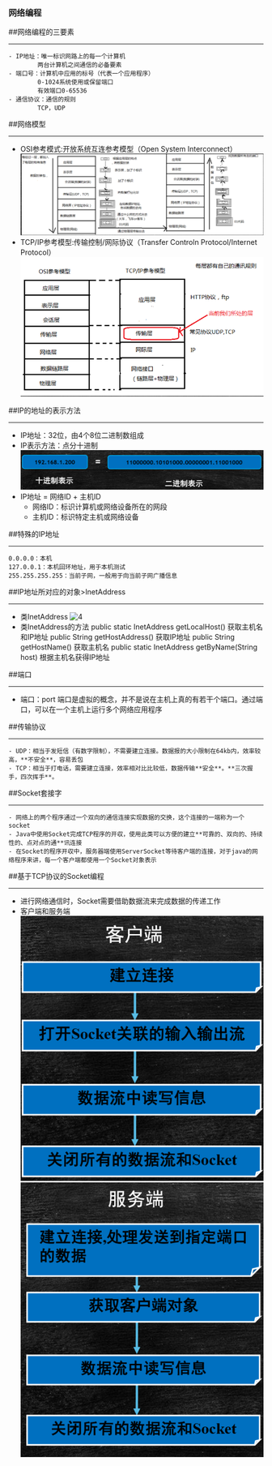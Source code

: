 ### 网络编程
##网络编程的三要素
***
    - IP地址：唯一标识网路上的每一个计算机
            两台计算机之间通信的必备要素
    - 端口号：计算机中应用的标号（代表一个应用程序）
            0-1024系统使用或保留端口
            有效端口0-65536
    - 通信协议：通信的规则
            TCP，UDP
     
##网络模型
***
- OSI参考模式:开放系统互连参考模型（Open System Interconnect）
![1](https://github.com/Zzznopay/TCP-UDPInternet/blob/master/img-folder/OSI%E5%8F%82%E8%80%83%E6%A8%A1%E5%9E%8B.png)
- TCP/IP参考模型:传输控制/网际协议（Transfer Controln Protocol/Internet Protocol） 
![2](https://github.com/Zzznopay/TCP-UDPInternet/blob/master/img-folder/TCP%E6%88%96IP%E5%8F%82%E8%80%83%E6%A8%A1%E5%9E%8B.png)

##IP的地址的表示方法
***
- IP地址：32位，由4个8位二进制数组成
- IP表示方法：点分十进制
![3](https://github.com/Zzznopay/TCP-UDPInternet/blob/master/img-folder/IP%E8%A1%A8%E7%A4%BA%E6%96%B9%E6%B3%95.png)
- IP地址 = 网络ID + 主机ID
    - 网络ID：标识计算机或网络设备所在的网段
    - 主机ID：标识特定主机或网络设备

##特殊的IP地址
***
    0.0.0.0：本机
    127.0.0.1：本机回环地址，用于本机测试
    255.255.255.255：当前子网，一般用于向当前子网广播信息

##IP地址所对应的对象>InetAddress
***
- 类InetAddress
![4](https://github.com/Zzznopay/TCP-UDPInternet/blob/master/img-folder/%E7%B1%BBInetAddress.png)
- 类InetAddress的方法
    public static InetAddress getLocalHost() 获取主机名和IP地址
    public String getHostAddress() 获取IP地址
    public String getHostName() 获取主机名
    public static InetAddress getByName(String host)  根据主机名获得IP地址

##端口
***
- 端口：port
    端口是虚拟的概念，并不是说在主机上真的有若干个端口。通过端口，可以在一个主机上运行多个网络应用程序
    
##传输协议
***
    - UDP：相当于发短信（有数字限制），不需要建立连接。数据报的大小限制在64kb内，效率较高，**不安全**，容易丢包
    - TCP：相当于打电话，需要建立连接，效率相对比比较低，数据传输**安全**。**三次握手，四次挥手**。

##Socket套接字
***
    - 网络上的两个程序通过一个双向的通信连接实现数据的交换，这个连接的一端称为一个socket 
    - Java中使用Socket完成TCP程序的开収，使用此类可以方便的建立**可靠的、双向的、持续性的、点对点的通**讯连接 
    - 在Socket的程序开収中，服务器端使用ServerSocket等待客户端的连接，对于java的网络程序来讲，每一个客户端都使用一个Socket对象表示 
 
##基于TCP协议的Socket编程
***
- 进行网络通信时，Socket需要借助数据流来完成数据的传递工作 
- 客户端和服务端 
![5](https://github.com/Zzznopay/TCP-UDPInternet/blob/master/img-folder/%E5%AE%A2%E6%88%B7%E7%AB%AF.png)
![6](https://github.com/Zzznopay/TCP-UDPInternet/blob/master/img-folder/%E6%9C%8D%E5%8A%A1%E7%AB%AF.png)
